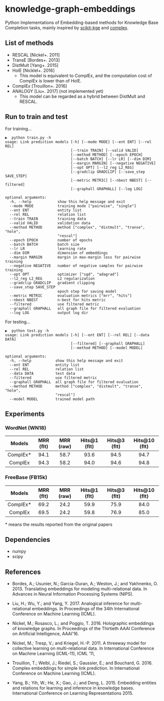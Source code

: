# knowledge-graph-embeddings

Python Implementations of Embedding-based methods for Knowledge Base Completion tasks, mainly inspired by [scikit-kge](https://github.com/mnick/scikit-kge) and [complex](https://github.com/ttrouill/complex).

## List of methods
- RESCAL [Nickel+. 2011]
- TransE [Bordes+. 2013]
- DistMult [Yang+. 2015]
- HolE [Nicklel+. 2016] 
  - This model is equivalent to ComplEx, and the computation cost of ComplEx is lower than of HolE.
- ComplEx [Trouillon+. 2016]
- ANALOGY [Liu+. 2017] (not implemented yet)
  - This model can be regarded as a hybrid between DistMult and RESCAL.


## Run to train and test

For training...

```
▶  python train.py -h
usage: Link prediction models [-h] [--mode MODE] [--ent ENT] [--rel REL]
                              [--train TRAIN] [--valid VALID]
                              [--method METHOD] [--epoch EPOCH]
                              [--batch BATCH] [--lr LR] [--dim DIM]
                              [--margin MARGIN] [--negative NEGATIVE]
                              [--opt OPT] [--l2_reg L2_REG]
                              [--gradclip GRADCLIP] [--save_step SAVE_STEP]
                              [--metric METRIC] [--nbest NBEST] [--filtered]
                              [--graphall GRAPHALL] [--log LOG]

optional arguments:
  -h, --help            show this help message and exit
  --mode MODE           training mode ["pairwise", "single"]
  --ent ENT             entity list
  --rel REL             relation list
  --train TRAIN         training data
  --valid VALID         validation data
  --method METHOD       method ["complex", "distmult", "transe", "hole",
                        "rescal"]
  --epoch EPOCH         number of epochs
  --batch BATCH         batch size
  --lr LR               learning rate
  --dim DIM             dimension of embeddings
  --margin MARGIN       margin in max-margin loss for pairwise training
  --negative NEGATIVE   number of negative samples for pairwise training
  --opt OPT             optimizer ["sgd", "adagrad"]
  --l2_reg L2_REG       L2 regularization
  --gradclip GRADCLIP   gradient clipping
  --save_step SAVE_STEP
                        epoch step for saving model
  --metric METRIC       evaluation metrics ["mrr", "hits"]
  --nbest NBEST         n-best for hits metric
  --filtered            use filtered metric
  --graphall GRAPHALL   all graph file for filtered evaluation
  --log LOG             output log dir
```


For testing...

```
▶  python test.py -h
usage: Link prediction models [-h] [--ent ENT] [--rel REL] [--data DATA]
                              [--filtered] [--graphall GRAPHALL]
                              [--method METHOD] [--model MODEL]

optional arguments:
  -h, --help           show this help message and exit
  --ent ENT            entity list
  --rel REL            relation list
  --data DATA          test data
  --filtered           use filtered metric
  --graphall GRAPHALL  all graph file for filtered evaluation
  --method METHOD      method ["complex", "distmult", "transe", "hole",
                       "rescal"]
  --model MODEL        trained model path
```

## Experiments

### WordNet (WN18)

| Models | MRR (flt) | MRR (raw) | Hits@1 (flt) | Hits@3 (flt) | Hits@10 (flt) |
|:-----------:|:------------:|:------------:|:------------:|:------------:|:------------:|
| ComplEx* | 94.1 | 58.7 | 93.6 | 94.5 | 94.7 |
| ComplEx | 94.3 | 58.2 | 94.0 | 94.6 | 94.8 |

### FreeBase (FB15k)
| Models | MRR (flt) | MRR (raw) | Hits@1 (flt) | Hits@3 (flt) | Hits@10 (flt) |
|:-----------:|:------------:|:------------:|:------------:|:------------:|:------------:|
| ComplEx* | 69.2 | 24.2 | 59.9 | 75.9 | 84.0 |
| ComplEx | 69.5 | 24.2 | 59.8 | 76.9 | 85.0 |

\* means the results reported from the original papers 

## Dependencies
* numpy
* scipy


## References

* Bordes, A.; Usunier, N.; Garcia-Duran, A.; Weston, J.; and Yakhnenko, O. 2013. Translating embeddings for modeling multi-relational data. In Advances in Neural Information Processing Systems (NIPS). 

* Liu, H.; Wu, Y.; and Yang, Y. 2017. Analogical inference for multi-relational embeddings. In Proceedings of the 34th International Conference on Machine Learning (ICML).

* Nickel, M.; Rosasco, L.; and Poggio, T. 2016. Holographic embeddings of knowledge graphs. In Proceedings of the Thirtieth AAAI Conference on Artificial Intelligence, AAAI’16.

* Nickel, M.; Tresp, V.; and Kriegel, H.-P. 2011. A threeway model for collective learning on multi-relational data. In International Conference on Machine Learning (ICML-11), ICML ’11,

* Trouillon, T.; Welbl, J.; Riedel, S.; Gaussier, E.; and Bouchard, G. 2016. Complex embeddings for simple link prediction. In International Conference on Machine Learning (ICML).

* Yang, B.; Yih, W.; He, X.; Gao, J.; and Deng, L. 2015. Embedding entities and relations for learning and inference in knowledge bases. International Conference on Learning Representations 2015.
